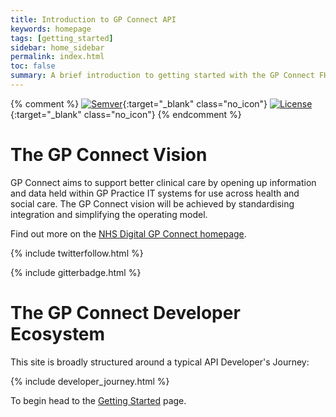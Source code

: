 ```yaml
---
title: Introduction to GP Connect API
keywords: homepage
tags: [getting_started]
sidebar: home_sidebar
permalink: index.html
toc: false
summary: A brief introduction to getting started with the GP Connect FHIR&reg; APIs
---
```


{% comment %}
[![Semver](http://img.shields.io/badge/semver-2.0.0-yellow.svg)](http://semver.org/spec/v2.0.0.html){:target="_blank" class="no_icon"} [![License](http://img.shields.io/:license-apache2-blue.svg)](http://www.apache.org/licenses/LICENSE-2.0.html){:target="_blank" class="no_icon"} 
{% endcomment %}

# The GP Connect Vision #

GP Connect aims to support better clinical care by opening up information and data held within GP Practice IT systems for use across health and social care. The GP Connect vision will be achieved by standardising integration and simplifying the operating model.

Find out more on the [NHS Digital GP Connect homepage](https://digital.nhs.uk/services/gp-connect).

{% include twitterfollow.html %}

{% include gitterbadge.html %}

# The GP Connect Developer Ecosystem #

This site is broadly structured around a typical API Developer's Journey:

{% include developer_journey.html %}

To begin head to the [Getting Started](overview_engage.html) page.

